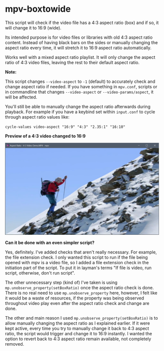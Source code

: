 # mpv-boxtowide
This script will check if the video file has a 4:3 aspect ratio (box) and if so, it will change it to 16:9 (wide).

Its intended purpose is for video files or libraries with old 4:3 aspect ratio content. Instead of having black bars on the sides or manually changing the aspect ratio every time, it will stretch it to 16:9 aspect ratio automatically.

Works well with a mixed aspect ratio playlist. It will only change the aspect ratio of 4:3 video files, leaving the rest to their default aspect ratio.

**Note:**

This script changes `--video-aspect` to `-1` (default) to accurately check and change aspect ratio if needed. If you have something in `mpv.conf`, scripts or in commandline that changes `--video-aspect` or `--video-params/aspect`, it will be affected.

You'll still be able to manually change the aspect ratio afterwards during playback. For example if you have a keybind set within `input.conf` to cycle through aspect ratio values like:

`cycle-values video-aspect "16:9" "4:3" "2.35:1" "16:10"`

**Preview of a 4:3 video changed to 16:9**

![mpv-boxtowide preview](https://raw.githubusercontent.com/Samillion/mpv-boxtowide/master/mpv-boxtowide-demo.png)

**Can it be done with an even simpler script?**

Yes, definitely. I've added checks that aren't really necessary. For example, the file extension check. I only wanted this script to run if the file being opened with mpv is a video file, so I added a file extension check in the initiation part of the script. To put it in layman's terms "If file is video, run script, otherwise, don't run script".

The other unnecessary step (kind of) I've taken is using `mp.unobserve_property(setBoxRatio)` once the aspect ratio check is done. There is no real need to use `mp.unobserve_property` here, however, I felt like it would be a waste of resources, if the property was being observed throughout video play even after the aspect ratio check and change are done.

The other and main reason I used `mp.unobserve_property(setBoxRatio)` is to allow manually changing the aspect ratio as I explained earlier. If it were kept active, every time you try to manually change it back to 4:3 aspect ratio, the script would trigger and change it to 16:9 instantly. I wanted the option to revert back to 4:3 aspect ratio remain available, not completely removed.
